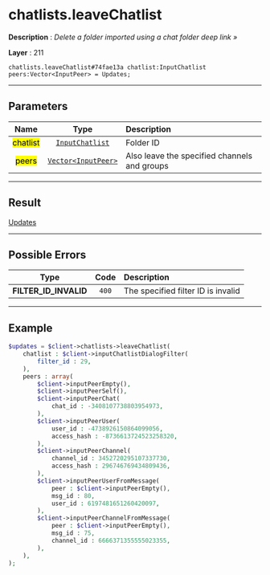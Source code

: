 # chatlists.leaveChatlist

**Description** : *Delete a folder imported using a chat folder deep link »*

**Layer** : 211

```tl
chatlists.leaveChatlist#74fae13a chatlist:InputChatlist peers:Vector<InputPeer> = Updates;
```

---

## Parameters

| Name | Type | Description |
| :---: | :---: | :--- |
| <mark>chatlist</mark> | [`InputChatlist`](type/InputChatlist) | Folder ID |
| <mark>peers</mark> | [`Vector<InputPeer>`](type/InputPeer) | Also leave the specified channels and groups |

---

## Result

[Updates](type/Updates)

---

## Possible Errors

| Type | Code | Description |
| :---: | :---: | :--- |
| **FILTER_ID_INVALID** | `400` | The specified filter ID is invalid |

---

## Example

```php
$updates = $client->chatlists->leaveChatlist(
	chatlist : $client->inputChatlistDialogFilter(
		filter_id : 29,
	),
	peers : array(
		$client->inputPeerEmpty(),
		$client->inputPeerSelf(),
		$client->inputPeerChat(
			chat_id : -3408107738803954973,
		),
		$client->inputPeerUser(
			user_id : -4738926150864099056,
			access_hash : -8736613724523258320,
		),
		$client->inputPeerChannel(
			channel_id : 3452720295107337730,
			access_hash : 296746769434809436,
		),
		$client->inputPeerUserFromMessage(
			peer : $client->inputPeerEmpty(),
			msg_id : 80,
			user_id : 6197481651260420097,
		),
		$client->inputPeerChannelFromMessage(
			peer : $client->inputPeerEmpty(),
			msg_id : 75,
			channel_id : 6666371355555023355,
		),
	),
);
```
